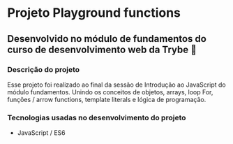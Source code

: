 # Projeto Playground functions 

## Desenvolvido no módulo de fundamentos do curso de desenvolvimento web da Trybe :rocket:

### Descrição do projeto
Esse projeto foi realizado ao final da sessão de Introdução ao JavaScript do módulo fundamentos. Unindo os conceitos de objetos, arrays, loop For, funções / arrow functions, template literals e lógica de programação.

### Tecnologias usadas no desenvolvimento do projeto
- JavaScript / ES6

